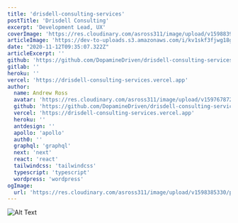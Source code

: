 ```yaml
---
title: 'drisdell-consulting-services'
postTitle: 'Drisdell Consulting'
excerpt: 'Development Lead, UX'
coverImage: 'https://res.cloudinary.com/asross311/image/upload/v1598839549/portfolio/Rectangle_6037_yckfs9.jpg'
articleImage: 'https://dev-to-uploads.s3.amazonaws.com/i/kv1skf3fjwg18gqnyng0.jpg'
date: "2020-11-12T09:35:07.322Z"
articleExcerpt: ''
github: 'https://github.com/DopamineDriven/drisdell-consulting-services'
gitlab: ''
heroku: ''
vercel: 'https://drisdell-consulting-services.vercel.app'
author:
  name: Andrew Ross
  avatar: 'https://res.cloudinary.com/asross311/image/upload/v1597678722/portfolio/doge_ropqvx.jpg'
  github: 'https://github.com/DopamineDriven/drisdell-consulting-services'
  vercel: 'https://drisdell-consulting-services.vercel.app'
  heroku: ''
  antdesign: ''
  apollo: 'apollo'
  auth0: ''
  graphql: 'graphql'
  next: 'next'
  react: 'react'
  tailwindcss: 'tailwindcss'
  typescript: 'typescript'
  wordpress: 'wordpress'
ogImage:
  url: 'https://res.cloudinary.com/asross311/image/upload/v1598385330/portfolio/Group_25_1_mkabg7.jpg'
---
```


![Alt Text](https://dev-to-uploads.s3.amazonaws.com/i/k9lv12xtp4lkavj6ip0c.png)